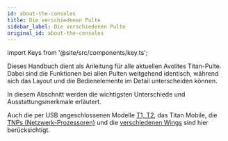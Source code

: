 ```yaml
---
id: about-the-consoles
title: Die verschiedenen Pulte
sidebar_label: Die verschiedenen Pulte
original_id: about-the-consoles
---
```


import Keys from '@site/src/components/key.ts';

Dieses Handbuch dient als Anleitung für alle aktuellen Avolites
Titan-Pulte. Dabei sind die Funktionen bei allen Pulten weitgehend
identisch, während sich das Layout und die Bedienelemente im Detail
unterscheiden können.

In diesem Abschnitt werden die wichtigsten Unterschiede und
Ausstattungsmerkmale erläutert.

Auch die per USB angeschlossenen Modelle [T1, T2](about-the-consoles/t1-and-t2.md), 
das Titan Mobile, die [TNPs (Netzwerk-Prozessoren)](about-the-consoles/tnp.md) und die 
[verschiedenen Wings](about-the-consoles/fader-wings.md) sind hier berücksichtigt.


